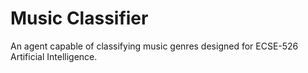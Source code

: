 # Music Classifier

An agent capable of classifying music genres designed for ECSE-526 Artificial Intelligence.
